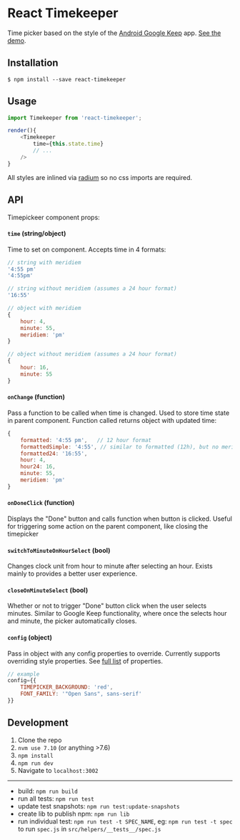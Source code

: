 # React Timekeeper
Time picker based on the style of the [Android Google Keep](https://play.google.com/store/apps/details?id=com.google.android.keep) app. [See the demo](https://catc.github.io/react-timekeeper/).

## Installation

```shell
$ npm install --save react-timekeeper
```

## Usage

```javascript
import Timekeeper from 'react-timekeeper';

render(){
	<Timekeeper
		time={this.state.time}
		// ...
	/>
}
```

All styles are inlined via [radium](https://github.com/FormidableLabs/radium) so no css imports are required.


## API
Timepickeer component props:

#### `time` (string/object)
Time to set on component. Accepts time in 4 formats: 

```javascript
// string with meridiem
'4:55 pm'
'4:55pm'

// string without meridiem (assumes a 24 hour format)
'16:55'

// object with meridiem
{
	hour: 4,
	minute: 55,
	meridiem: 'pm'
}

// object without meridiem (assumes a 24 hour format)
{
	hour: 16,
	minute: 55
}
```

#### `onChange` (function)
Pass a function to be called when time is changed. Used to store time state in parent component. Function called returns object with updated time:

```javascript
{
	formatted: '4:55 pm',	// 12 hour format
	formattedSimple: '4:55', // similar to formatted (12h), but no meridiem
	formatted24: '16:55',
	hour: 4,
	hour24: 16,
	minute: 55,
	meridiem: 'pm'
}
```


#### `onDoneClick` (function)
Displays the "Done" button and calls function when button is clicked. Useful for triggering some action on the parent component, like closing the timepicker

#### `switchToMinuteOnHourSelect` (bool)
Changes clock unit from hour to minute after selecting an hour. Exists mainly to provides a better user experience.

#### `closeOnMinuteSelect` (bool)
Whether or not to trigger "Done" button click when the user selects minutes. Similar to Google Keep functionality, where once the selects hour and minute, the picker automatically closes.

#### `config` (object)
Pass in object with any config properties to override. Currently supports overriding style properties. See [full list](https://github.com/catc/react-timekeeper/blob/master/src/helpers/config.js) of properties.

```javascript
// example
config={{
	TIMEPICKER_BACKGROUND: 'red',
	FONT_FAMILY: '"Open Sans", sans-serif'
}}
```


## Development
1. Clone the repo
3. `nvm use 7.10` (or anything >7.6)
2. `npm install`
3. `npm run dev`
4. Navigate to `localhost:3002`

------------

- build: `npm run build`
- run all tests: `npm run test`
- update test snapshots: `npm run test:update-snapshots`
- create lib to publish npm: `npm run lib`
- run individual test: `npm run test -t SPEC_NAME`, eg: `npm run test -t spec` to run `spec.js` in `src/helpers/__tests__/spec.js`
